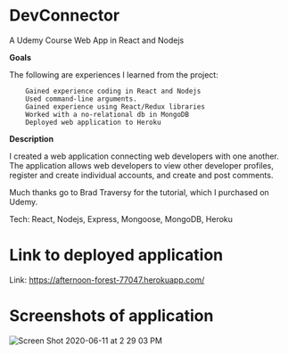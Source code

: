 # DevConnector
A Udemy Course Web App in React and Nodejs

<Strong>Goals</Strong>

The following are experiences I learned from the project:

		Gained experience coding in React and Nodejs
		Used command-line arguments. 
		Gained experience using React/Redux libraries
		Worked with a no-relational db in MongoDB
		Deployed web application to Heroku
    
<Strong>Description</Strong>

I created a web application connecting web developers with one another. The application allows web developers to view other developer profiles, register and create individual accounts, and create and post comments.

Much thanks go to Brad Traversy for the tutorial, which I purchased on Udemy.

Tech: React, Nodejs, Express, Mongoose, MongoDB, Heroku

# Link to deployed application

Link: https://afternoon-forest-77047.herokuapp.com/

# Screenshots of application

![Screen Shot 2020-06-11 at 2 29 03 PM](https://user-images.githubusercontent.com/46943342/84425689-fdb12580-abef-11ea-968a-ea5a61cf5994.png)

